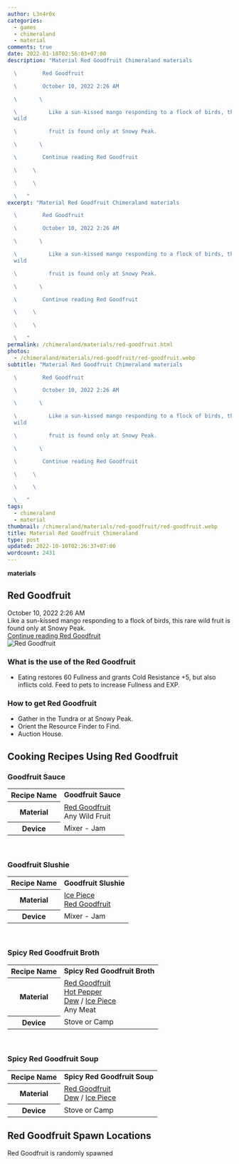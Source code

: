 ```yaml
---
author: L3n4r0x
categories:
  - games
  - chimeraland
  - material
comments: true
date: 2022-01-18T02:56:03+07:00
description: "Material Red Goodfruit Chimeraland materials

  \        Red Goodfruit

  \        October 10, 2022 2:26 AM

  \       \ 

  \          Like a sun-kissed mango responding to a flock of birds, this rare
  wild

  \          fruit is found only at Snowy Peak.

  \       \ 

  \        Continue reading Red Goodfruit

  \     \ 

  \     \ 

  \   "
excerpt: "Material Red Goodfruit Chimeraland materials

  \        Red Goodfruit

  \        October 10, 2022 2:26 AM

  \       \ 

  \          Like a sun-kissed mango responding to a flock of birds, this rare
  wild

  \          fruit is found only at Snowy Peak.

  \       \ 

  \        Continue reading Red Goodfruit

  \     \ 

  \     \ 

  \   "
permalink: /chimeraland/materials/red-goodfruit.html
photos:
  - /chimeraland/materials/red-goodfruit/red-goodfruit.webp
subtitle: "Material Red Goodfruit Chimeraland materials

  \        Red Goodfruit

  \        October 10, 2022 2:26 AM

  \       \ 

  \          Like a sun-kissed mango responding to a flock of birds, this rare
  wild

  \          fruit is found only at Snowy Peak.

  \       \ 

  \        Continue reading Red Goodfruit

  \     \ 

  \     \ 

  \   "
tags:
  - chimeraland
  - material
thumbnail: /chimeraland/materials/red-goodfruit/red-goodfruit.webp
title: Material Red Goodfruit Chimeraland
type: post
updated: 2022-10-10T02:26:37+07:00
wordcount: 2431
---
```


<link
  rel="stylesheet"
  href="https://rawcdn.githack.com/dimaslanjaka/Web-Manajemen/870a349/css/bootstrap-5-3-0-alpha3-wrapper.css"
/>
<section id="bootstrap-wrapper">
  <div data-bs-theme="dark">
    <div
      class="row g-0 border rounded overflow-hidden flex-md-row mb-4 shadow-sm position-relative bg-dark text-light"
    >
      <div class="col p-4 d-flex flex-column position-static">
        <strong class="d-inline-block mb-2 text-success">materials</strong>
        <h2 class="mb-0">Red Goodfruit</h2>
        <div class="mb-1 text-muted">October 10, 2022 2:26 AM</div>
        <div class="mb-2 border p-1">
          Like a sun-kissed mango responding to a flock of birds, this rare wild
          fruit is found only at Snowy Peak.
        </div>
        <a
          href="/chimeraland/materials/red-goodfruit.html"
          class="stretched-link d-none text-primary"
          >Continue reading Red Goodfruit</a
        >
      </div>
      <div class="col-auto d-none d-md-block d-lg-block">
        <img
          src="https://www.webmanajemen.com/chimeraland/materials/red-goodfruit/red-goodfruit.webp"
          alt="Red Goodfruit"
        />
      </div>
    </div>
    <div class="row">
      <div class="col-lg-6 col-12 mb-2">
        <div class="card">
          <div class="card-body">
            <h3 class="card-title">What is the use of the Red Goodfruit</h3>
            <div class="card-text">
              <ul>
                <li>
                  Eating restores 60 Fullness and grants Cold Resistance +5, but
                  also inflicts cold. Feed to pets to increase Fullness and EXP.
                </li>
              </ul>
            </div>
          </div>
        </div>
      </div>
      <div class="col-lg-6 col-12 mb-2">
        <div class="card">
          <div class="card-body">
            <h3 class="card-title">How to get Red Goodfruit</h3>
            <div class="card-text">
              <ul>
                <li>Gather in the Tundra or at Snowy Peak.</li>
                <li>Orient the Resource Finder to Find.</li>
                <li>Auction House.</li>
              </ul>
            </div>
          </div>
        </div>
      </div>
      <div class="col-12 mb-2">
        <h2 id="cookable">Cooking Recipes Using Red Goodfruit</h2>
        <div id="recipe-goodfruit-sauce">
          <h3 id="item-goodfruit-sauce">Goodfruit Sauce</h3>
          <div class="mb-2">
            <table class="table">
              <tr>
                <th>Recipe Name</th>
                <td><b>Goodfruit Sauce</b></td>
              </tr>
              <tr>
                <th>Material</th>
                <td>
                  <a
                    class="text-decoration-none text-primary"
                    href="/chimeraland/materials/red-goodfruit.html"
                    >Red Goodfruit</a
                  ><br />Any Wild Fruit
                </td>
              </tr>
              <tr>
                <th>Device</th>
                <td>Mixer - Jam</td>
              </tr>
            </table>
          </div>
        </div>
        <br />
        <div id="recipe-goodfruit-slushie">
          <h3 id="item-goodfruit-slushie">Goodfruit Slushie</h3>
          <div class="mb-2">
            <table class="table">
              <tr>
                <th>Recipe Name</th>
                <td><b>Goodfruit Slushie</b></td>
              </tr>
              <tr>
                <th>Material</th>
                <td>
                  <a
                    class="text-decoration-none text-primary"
                    href="/chimeraland/materials/ice-piece.html"
                    >Ice Piece</a
                  ><br /><a
                    class="text-decoration-none text-primary"
                    href="/chimeraland/materials/red-goodfruit.html"
                    >Red Goodfruit</a
                  >
                </td>
              </tr>
              <tr>
                <th>Device</th>
                <td>Mixer - Jam</td>
              </tr>
            </table>
          </div>
        </div>
        <br />
        <div id="recipe-spicy-red-goodfruit-broth">
          <h3 id="item-spicy-red-goodfruit-broth">Spicy Red Goodfruit Broth</h3>
          <div class="mb-2">
            <table class="table">
              <tr>
                <th>Recipe Name</th>
                <td><b>Spicy Red Goodfruit Broth</b></td>
              </tr>
              <tr>
                <th>Material</th>
                <td>
                  <a
                    class="text-decoration-none text-primary"
                    href="/chimeraland/materials/red-goodfruit.html"
                    >Red Goodfruit</a
                  ><br /><a
                    class="text-decoration-none text-primary"
                    href="/chimeraland/materials/hot-pepper.html"
                    >Hot Pepper</a
                  ><br /><a
                    class="text-decoration-none text-primary"
                    href="/chimeraland/materials/dew.html"
                    >Dew</a
                  ><span> / </span
                  ><a
                    class="text-decoration-none text-primary"
                    href="/chimeraland/materials/ice-piece.html"
                    >Ice Piece</a
                  ><br />Any Meat
                </td>
              </tr>
              <tr>
                <th>Device</th>
                <td>Stove or Camp</td>
              </tr>
            </table>
          </div>
        </div>
        <br />
        <div id="recipe-spicy-red-goodfruit-soup">
          <h3 id="item-spicy-red-goodfruit-soup">Spicy Red Goodfruit Soup</h3>
          <div class="mb-2">
            <table class="table">
              <tr>
                <th>Recipe Name</th>
                <td><b>Spicy Red Goodfruit Soup</b></td>
              </tr>
              <tr>
                <th>Material</th>
                <td>
                  <a
                    class="text-decoration-none text-primary"
                    href="/chimeraland/materials/red-goodfruit.html"
                    >Red Goodfruit</a
                  ><br /><a
                    class="text-decoration-none text-primary"
                    href="/chimeraland/materials/dew.html"
                    >Dew</a
                  ><span> / </span
                  ><a
                    class="text-decoration-none text-primary"
                    href="/chimeraland/materials/ice-piece.html"
                    >Ice Piece</a
                  >
                </td>
              </tr>
              <tr>
                <th>Device</th>
                <td>Stove or Camp</td>
              </tr>
            </table>
          </div>
        </div>
      </div>
      <div class="col-12 mb-2">
        <h2>Red Goodfruit Spawn Locations</h2>
        <p>Red Goodfruit is randomly spawned</p>
      </div>
    </div>
  </div>
</section>